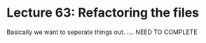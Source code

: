 # Lecture 63: Refactoring the files

Basically we want to seperate things out. 
.... NEED TO COMPLETE

